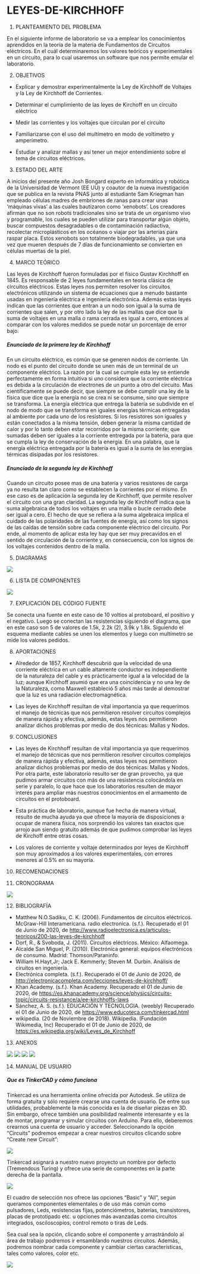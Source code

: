 # LEYES-DE-KIRCHHOFF


1. PLANTEAMIENTO DEL PROBLEMA 

En el siguiente informe de laboratorio se va a emplear los conocimientos aprendidos en la teoría de la materia de Fundamentos de Circuitos eléctricos. En el cuál determinaremos los valores teóricos y experimentales en un circuito, para lo cual usaremos un software que nos permite emular el laboratorio. 


2. OBJETIVOS

* Explicar y demostrar experimentalmente la Ley de Kirchhoff de Voltajes y la Ley de
Kirchhoff de Corrientes.

* Determinar el cumplimiento de las leyes de Kirchoff en un circuito eléctrico 

* Medir las corrientes y los voltajes que circulan por el circuito

* Familiarizarse con el uso del multímetro en modo de voltímetro y amperímetro.

* Estudiar y analizar mallas y así tener un mejor entendimiento sobre el tema de circuitos eléctricos.


3. ESTADO DEL ARTE

A inicios del presente año Josh Bongard experto en informática y robótica de la Universidad de Vermont (EE UU) y coautor de la nueva investigación que se publica en la revista PNAS junto al estudiante Sam Kriegman han empleado células madres de embriones de ranas para crear unas ‘máquinas vivas’ a las cuales bautizaron como ‘xenobots’. 
Los creadores afirman que no son robots tradicionales sino se trata de un organismo vivo y programable, los cuales se pueden utilizar para transportar algún objeto, buscar compuestos desagradables o de contaminación radiactiva, recolectar microplásticos en los océanos o viajar por las arterias para raspar placa. Estos xenobots son totalmente biodegradables, ya que una vez que mueren después de 7 días de funcionamiento se convierten en células muertas de la piel.

4. MARCO TEÓRICO 

Las leyes de Kirchhoff fueron formuladas por el físico Gustav Kirchhoff en 1845. Es responsable de 2 leyes fundamentales en teoría clásica de circuitos eléctricos. Estas leyes nos permiten resolver los circuitos electrónicos utilizando un sistema de ecuaciones que a menudo bastante usadas en ingeniería eléctrica e ingeniería electrónica. Además estas leyes indican que las corrientes que entran a un nodo son igual a la suma de corrientes que salen, y por otro lado la ley de las mallas que dice que la suma de voltajes en una malla o rama cerrada es igual a cero, entonces al comparar con los valores medidos se puede notar un porcentaje de error bajo.

##### Enunciado de la primera ley de Kirchhoff

En un circuito eléctrico, es común que se generen nodos de corriente. Un nodo es el punto del circuito donde se unen más de un terminal de un componente eléctrico.
La razón por la cual se cumple esta ley se entiende perfectamente en forma intuitiva si uno considera que la corriente eléctrica es debida a la circulación de electrones de un punto a otro del circuito.
Mas científicamente se puede decir, que siempre se debe cumplir una ley de la física que dice que la energía no se crea ni se consume, sino que siempre se transforma. La energía eléctrica que entrega la batería se subdivide en el nodo de modo que se transforma en iguales energías térmicas entregadas al ambiente por cada uno de los resistores. Si los resistores son iguales y están conectados a la misma tensión, deben generar la misma cantidad de calor y por lo tanto deben estar recorridos por la misma corriente; que sumadas deben ser iguales a la corriente entregada por la batería, para que se cumpla la ley de conservación de la energía.
En una palabra, que la energía eléctrica entregada por la batería es igual a la suma de las energías térmicas disipadas por los resistores.

##### Enunciado de la segunda ley de Kirchhoff 

Cuando un circuito posee mas de una batería y varios resistores de carga ya no resulta tan claro como se establecen la corrientes por el mismo. En ese caso es de aplicación la segunda ley de Kirchhoff, que permite resolver el circuito con una gran claridad.
La segunda ley de Kirchhoff indica que la suma algebraica de todos los voltajes en una malla o bucle cerrado debe ser igual a cero.
El hecho de que se refiera a la suma algebraica implica el cuidado de las polaridades de las fuentes de energía, así como los signos de las caídas de tensión sobre cada componente eléctrico del circuito.
Por ende, al momento de aplicar esta ley hay que ser muy precavidos en el sentido de circulación de la corriente y, en consecuencia, con los signos de los voltajes contenidos dentro de la malla.











5. DIAGRAMAS 

![](https://github.com/Edgar1Gallegos/LEYES-DE-KIRCHHOFF/blob/master/img/Diagrama2.jpg) 


6. LISTA DE COMPONENTES 

![](https://github.com/Edgar1Gallegos/LEYES-DE-KIRCHHOFF/blob/master/img/Tabla%20de%20Componentes.jpg) 

7. EXPLICACIÓN DEL CÓDIGO FUENTE 

Se conecta una fuente en este caso de 10 voltios al protoboard, el positivo y el negativo. Luego se conectan las resistencias siguiendo el diagrama, que en este caso son 5 de valores de 1.5k, 2.2k (2), 3.9k y 1.8k. Siguiendo el esquema mediante cables se unen los elementos y luego con multímetro se mide los valores pedidos. 

8. APORTACIONES 

* Alrededor de 1857, Kirchhoff descubrió que la velocidad de una corriente eléctrica en un cable altamente conductor es independiente de la naturaleza del cable y es prácticamente igual a la velocidad de la luz; aunque Kirchhoff asumió que era una coincidencia y no una ley de la Naturaleza, como Maxwell estableció 5 años más tarde al demostrar que la luz es una radiación electromagnética.

* Las leyes de Kirchhoff resultan de vital importancia ya que requerimos el manejo de técnicas que nos permitieron resolver circuitos complejos de manera rápida y efectiva, además, estas leyes nos permitieron analizar dichos problemas por medio de dos técnicas: Mallas y Nodos.

9. CONCLUSIONES 

* Las leyes de Kirchhoff resultan de vital importancia ya que requerimos el manejo de técnicas que nos permitieron resolver circuitos complejos de manera rápida y efectiva, además, estas leyes nos permitieron analizar dichos problemas por medio de dos técnicas: Mallas y Nodos. Por otra parte, este laboratorio resulto ser de gran provecho, ya que pudimos armar circuitos con más de una resistencia colocándola en serie y paralelo, lo que hace que los laboratorios resulten de mayor interés para ampliar más nuestros conocimientos en el armamento de circuitos en el protoboard.

* Esta práctica de laboratorio, aunque fue hecha de manera virtual, resulto de mucha ayuda ya que ofrece la mayoría de disposiciones a ocupar de manera física, nos sorprendió los valores tan exactos que arrojo aun siendo gratuito además de que pudimos comprobar las leyes de Kirchoff entre otras cosas.

* Los valores de corriente y voltaje determinados por leyes de Kirchhoff son muy aproximados a los valores experimentales, con errores menores al 0.5% en su mayoría.

10. RECOMENDACIONES 


11. CRONOGRAMA 

![](https://github.com/Edgar1Gallegos/LEYES-DE-KIRCHHOFF/blob/master/img/CRONOGRAMA.jpg) 

12. BIBLIOGRAFÍA 

* Matthew N.O.Sadiku, C. K. (2006). Fundamentos de circuitos eléctricos. McGraw-Hill Interamericana.
radio electronica. (s.f.). Recuperado el 01 de Junio de 2020, de http://www.radioelectronica.es/articulos-teoricos/200-las-leyes-de-kirchhoff
* Dorf, R., & Svoboda, J. (2011). Circuitos eléctricos. México: Alfaomega.
* Alcalde San Miguel, P. (2010). Electrónica general: equipos electrónicos de consumo. Madrid: Thomson/Paraninfo.
* William H.Hayt,Jr; Jack E. Kemmerly; Steven M. Durbin. Análisis de ciruitos en ingeniería.
* Electrónica completa. (s.f.). Recuperado el 01 de Junio de 2020, de http://electronicacompleta.com/lecciones/leyes-de-kirchhoff/
* Khan Academy. (s.f.). Khan Academy. Recuperado el 01 de Junio de 2020, de https://es.khanacademy.org/science/physics/circuits-topic/circuits-resistance/a/ee-kirchhoffs-laws
* Sánchez, A. S. (s.f.). EDUCACIÓN Y TECNOLOGIA. (weebly) Recuperado el 01 de Junio de 2020, de https://www.educoteca.com/tinkercad.html
* wikipedia. (20 de Noviembre de 2018). Wikipedia. (Fundación Wikimedia, Inc) Recuperado el 01 de Junio de 2020, de https://es.wikipedia.org/wiki/Leyes_de_Kirchhoff


13. ANEXOS 

![](https://github.com/Edgar1Gallegos/LEYES-DE-KIRCHHOFF/blob/master/img/C%C3%A1lculos3.jpeg)
![](https://github.com/Edgar1Gallegos/LEYES-DE-KIRCHHOFF/blob/master/img/C%C3%A1lculos2.jpeg)
![](https://github.com/Edgar1Gallegos/LEYES-DE-KIRCHHOFF/blob/master/img/C%C3%A1lculos.jpeg)
![](https://github.com/Edgar1Gallegos/LEYES-DE-KIRCHHOFF/blob/master/img/C%C3%A1lculos1.jpeg)


14. MANUAL DE USUARIO 

##### Que es TinkerCAD y cómo funciona 

Tinkercad es una herramienta online ofrecida por Autodesk. Se utiliza de forma gratuita y sólo requiere crearse una cuenta de usuario. De entre sus utilidades, probablemente la más conocida es la de diseñar piezas en 3D. Sin embargo, ofrece también una posibilidad realmente interesante y es la de montar, programar y simular circuitos con Arduino.
Para ello, deberemos crearnos una cuenta de usuario y acceder. Seleccionando la opción “Circuits” podremos empezar a crear nuestros circuitos clicando sobre “Create new Circuit”:

![](https://github.com/Edgar1Gallegos/LEYES-DE-KIRCHHOFF/blob/master/img/Manual%20de%20usuario.jpg)

Tinkercad asignará a nuestro nuevo proyecto un nombre por defecto (Tremendous Turing) y ofrece una serie de componentes en la parte derecha de la pantalla.

![](https://github.com/Edgar1Gallegos/LEYES-DE-KIRCHHOFF/blob/master/img/Manual%20de%20usuario%202.jpg)


El cuadro de selección nos ofrece las opciones “Basic” y “All”, según queramos componentes elementales o de uso más común como pulsadores, Leds, resistencias fijas, potenciómetros, baterías, transistores, placas de prototipado etc. u opciones más avanzadas como circuitos integrados, osciloscopios, control remoto o tiras de Leds.

Sea cual sea la opción, clicando sobre el componente y arrastrándolo al área de trabajo podremos ir ensamblando nuestros circuitos. Además, podremos nombrar cada componente y cambiar ciertas características, tales como valores, color etc.


![](https://github.com/Edgar1Gallegos/LEYES-DE-KIRCHHOFF/blob/master/img/Manual%20de%20usuario%203.jpg)






